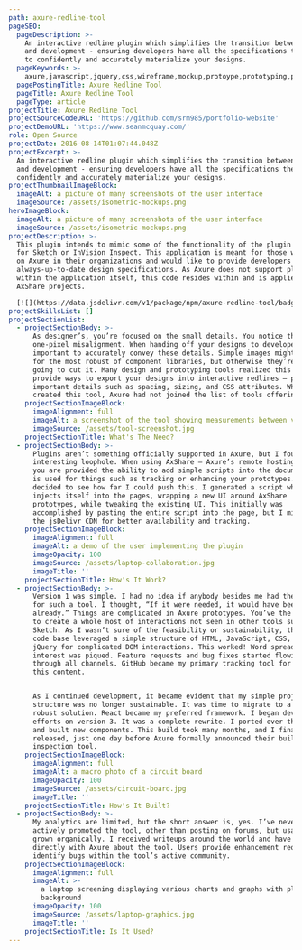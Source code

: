 ```yaml
---
path: axure-redline-tool
pageSEO:
  pageDescription: >-
    An interactive redline plugin which simplifies the transition between design
    and development - ensuring developers have all the specifications they need
    to confidently and accurately materialize your designs.
  pageKeywords: >-
    axure,javascript,jquery,css,wireframe,mockup,protoype,prototyping,plugin,spec,design-specs,redline
  pagePostingTitle: Axure Redline Tool
  pageTitle: Axure Redline Tool
  pageType: article
projectTitle: Axure Redline Tool
projectSourceCodeURL: 'https://github.com/srm985/portfolio-website'
projectDemoURL: 'https://www.seanmcquay.com/'
role: Open Source
projectDate: 2016-08-14T01:07:44.048Z
projectExcerpt: >-
  An interactive redline plugin which simplifies the transition between design
  and development - ensuring developers have all the specifications they need to
  confidently and accurately materialize your designs.
projectThumbnailImageBlock:
  imageAlt: a picture of many screenshots of the user interface
  imageSource: /assets/isometric-mockups.png
heroImageBlock:
  imageAlt: a picture of many screenshots of the user interface
  imageSource: /assets/isometric-mockups.png
projectDescription: >-
  This plugin intends to mimic some of the functionality of the plugin Measure
  for Sketch or InVision Inspect. This application is meant for those who rely
  on Axure in their organizations and would like to provide developers with
  always-up-to-date design specifications. As Axure does not support plugins
  within the application itself, this code resides within and is applied to your
  AxShare projects.  

  [![](https://data.jsdelivr.com/v1/package/npm/axure-redline-tool/badge)](https://www.jsdelivr.com/package/npm/axure-redline-tool)
projectSkillsList: []
projectSectionList:
  - projectSectionBody: >-
      As designer’s, you’re focused on the small details. You notice that
      one-pixel misalignment. When handing off your designs to developers, it’s
      important to accurately convey these details. Simple images might suffice
      for the most robust of component libraries, but otherwise they’re not
      going to cut it. Many design and prototyping tools realized this and
      provide ways to export your designs into interactive redlines – providing
      important details such as spacing, sizing, and CSS attributes. When I
      created this tool, Axure had not joined the list of tools offering this.
    projectSectionImageBlock:
      imageAlignment: full
      imageAlt: a screenshot of the tool showing measurements between various elements
      imageSource: /assets/tool-screenshot.jpg
    projectSectionTitle: What's The Need?
  - projectSectionBody: >-
      Plugins aren’t something officially supported in Axure, but I found an
      interesting loophole. When using AxShare – Axure’s remote hosting service,
      you are provided the ability to add simple scripts into the document. This
      is used for things such as tracking or enhancing your prototypes. I
      decided to see how far I could push this. I generated a script which
      injects itself into the pages, wrapping a new UI around AxShare
      prototypes, while tweaking the existing UI. This initially was
      accomplished by pasting the entire script into the page, but I migrated to
      the jsDelivr CDN for better availability and tracking.
    projectSectionImageBlock:
      imageAlignment: full
      imageAlt: a demo of the user implementing the plugin
      imageOpacity: 100
      imageSource: /assets/laptop-collaboration.jpg
      imageTitle: ''
    projectSectionTitle: How's It Work?
  - projectSectionBody: >-
      Version 1 was simple. I had no idea if anybody besides me had the desire
      for such a tool. I thought, “If it were needed, it would have been built
      already.” Things are complicated in Axure prototypes. You’ve the ability
      to create a whole host of interactions not seen in other tools such as
      Sketch. As I wasn’t sure of the feasibility or sustainability, the initial
      code base leveraged a simple structure of HTML, JavaScript, CSS, and
      jQuery for complicated DOM interactions. This worked! Word spread and
      interest was piqued. Feature requests and bug fixes started flowing in
      through all channels. GitHub became my primary tracking tool for all of
      this content. 


      As I continued development, it became evident that my simple project
      structure was no longer sustainable. It was time to migrate to a more
      robust solution. React became my preferred framework. I began development
      efforts on version 3. It was a complete rewrite. I ported over the logic
      and built new components. This build took many months, and I finally
      released, just one day before Axure formally announced their built-in
      inspection tool.
    projectSectionImageBlock:
      imageAlignment: full
      imageAlt: a macro photo of a circuit board
      imageOpacity: 100
      imageSource: /assets/circuit-board.jpg
      imageTitle: ''
    projectSectionTitle: How's It Built?
  - projectSectionBody: >-
      My analytics are limited, but the short answer is, yes. I’ve never
      actively promoted the tool, other than posting on forums, but usage has
      grown organically. I received writeups around the world and have chatted
      directly with Axure about the tool. Users provide enhancement requests and
      identify bugs within the tool’s active community.
    projectSectionImageBlock:
      imageAlignment: full
      imageAlt: >-
        a laptop screening displaying various charts and graphs with plant in
        background
      imageOpacity: 100
      imageSource: /assets/laptop-graphics.jpg
      imageTitle: ''
    projectSectionTitle: Is It Used?
---
```


